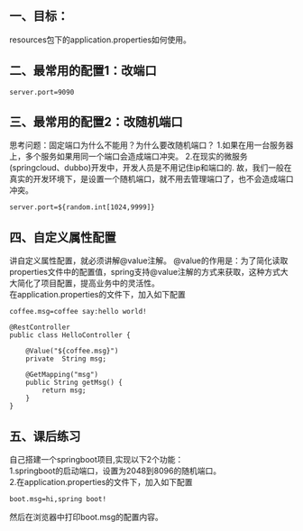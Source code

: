 ## 一、目标：
resources包下的application.properties如何使用。
   
## 二、最常用的配置1：改端口
``` 
server.port=9090
```

## 三、最常用的配置2：改随机端口
思考问题：固定端口为什么不能用？为什么要改随机端口？
1.如果在用一台服务器上，多个服务如果用同一个端口会造成端口冲突。
2.在现实的微服务(springcloud、dubbo)开发中，开发人员是不用记住ip和端口的.
故，我们一般在真实的开发环境下，是设置一个随机端口，就不用去管理端口了，也不会造成端口冲突。
``` 
server.port=${random.int[1024,9999]}
```

## 四、自定义属性配置
讲自定义属性配置，就必须讲解@value注解。
@value的作用是：为了简化读取properties文件中的配置值，spring支持@value注解的方式来获取，这种方式大大简化了项目配置，提高业务中的灵活性。<br>
在application.properties的文件下，加入如下配置
``` 
coffee.msg=coffee say:hello world!
```

``` 
@RestController
public class HelloController {
    
    @Value("${coffee.msg}")
    private  String msg;

    @GetMapping("msg")
    public String getMsg() {
        return msg;
    }
}
```

## 五、课后练习
自己搭建一个springboot项目,实现以下2个功能：<br>
1.springboot的启动端口，设置为2048到8096的随机端口。<br>
2.在application.properties的文件下，加入如下配置<br>
``` 
boot.msg=hi,spring boot!
```
然后在浏览器中打印boot.msg的配置内容。
